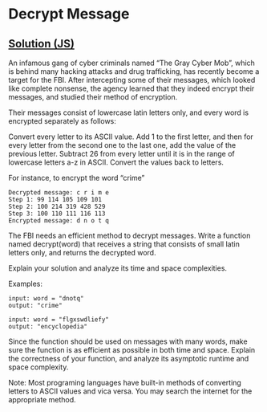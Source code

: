 # Decrypt Message

## [Solution (JS)](./solution.js)

An infamous gang of cyber criminals named “The Gray Cyber Mob”, which is behind many hacking attacks and drug trafficking, has recently become a target for the FBI. After intercepting some of their messages, which looked like complete nonsense, the agency learned that they indeed encrypt their messages, and studied their method of encryption.

Their messages consist of lowercase latin letters only, and every word is encrypted separately as follows:

Convert every letter to its ASCII value. Add 1 to the first letter, and then for every letter from the second one to the last one, add the value of the previous letter. Subtract 26 from every letter until it is in the range of lowercase letters a-z in ASCII. Convert the values back to letters.

For instance, to encrypt the word “crime”

```
Decrypted message: c r i m e
Step 1: 99 114 105 109 101
Step 2: 100 214 319 428 529
Step 3: 100 110 111 116 113
Encrypted message: d n o t q
```

The FBI needs an efficient method to decrypt messages. Write a function named decrypt(word) that receives a string that consists of small latin letters only, and returns the decrypted word.

Explain your solution and analyze its time and space complexities.

Examples:

```
input: word = "dnotq"
output: "crime"

input: word = "flgxswdliefy"
output: "encyclopedia"
```

Since the function should be used on messages with many words, make sure the function is as efficient as possible in both time and space. Explain the correctness of your function, and analyze its asymptotic runtime and space complexity.

Note: Most programing languages have built-in methods of converting letters to ASCII values and vica versa. You may search the internet for the appropriate method.
